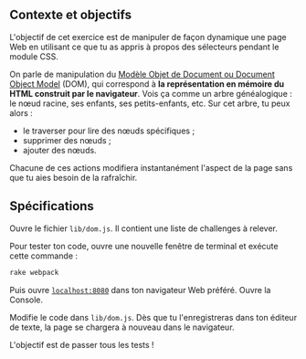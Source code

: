 ## Contexte et objectifs

L'objectif de cet exercice est de manipuler de façon dynamique une page Web en utilisant ce que tu as appris à propos des sélecteurs pendant le module CSS.

On parle de manipulation du [Modèle Objet de Document ou Document Object Model](https://fr.wikipedia.org/wiki/Document_Object_Model) (DOM), qui correspond à **la représentation en mémoire du HTML construit par le navigateur**. Vois ça comme un arbre généalogique : le nœud racine, ses enfants, ses petits-enfants, etc. Sur cet arbre, tu peux alors :

- le traverser pour lire des nœuds spécifiques ;
- supprimer des nœuds ;
- ajouter des nœuds.

Chacune de ces actions modifiera instantanément l'aspect de la page sans que tu aies besoin de la rafraîchir.

## Spécifications

Ouvre le fichier `lib/dom.js`. Il contient une liste de challenges à relever.

Pour tester ton code, ouvre une nouvelle fenêtre de terminal et exécute cette commande :

```bash
rake webpack
```

Puis ouvre [`localhost:8080`](http://localhost:8080) dans ton navigateur Web préféré. Ouvre la Console.

Modifie le code dans `lib/dom.js`. Dès que tu l'enregistreras dans ton éditeur de texte, la page se chargera à nouveau dans le navigateur.

L'objectif est de passer tous les tests !
